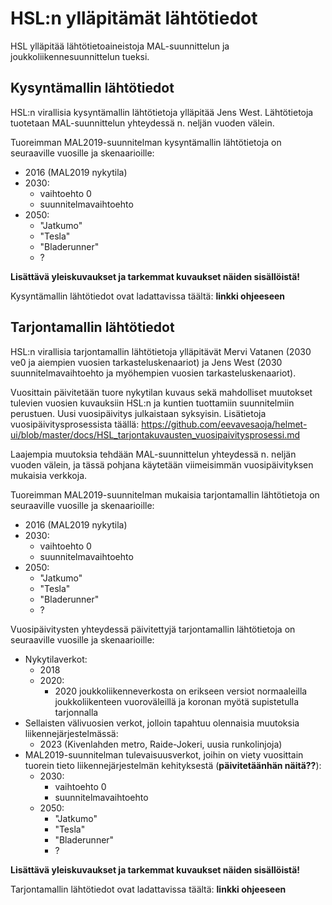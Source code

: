 # HSL:n ylläpitämät lähtötiedot

HSL ylläpitää lähtötietoaineistoja MAL-suunnittelun ja joukkoliikennesuunnittelun tueksi.

## Kysyntämallin lähtötiedot

HSL:n virallisia kysyntämallin lähtötietoja ylläpitää Jens West. Lähtötietoja tuotetaan MAL-suunnittelun yhteydessä n. neljän vuoden välein.

Tuoreimman MAL2019-suunnitelman kysyntämallin lähtötietoja on seuraaville vuosille ja skenaarioille:
* 2016 (MAL2019 nykytila)
* 2030: 
  * vaihtoehto 0
  * suunnitelmavaihtoehto
* 2050:
  * "Jatkumo"
  * "Tesla"
  * "Bladerunner"
  * ?
  
**Lisättävä yleiskuvaukset ja tarkemmat kuvaukset näiden sisällöistä!**

Kysyntämallin lähtötiedot ovat ladattavissa täältä: **linkki ohjeeseen**

## Tarjontamallin lähtötiedot

HSL:n virallisia tarjontamallin lähtötietoja ylläpitävät Mervi Vatanen (2030 ve0 ja aiempien vuosien tarkasteluskenaariot) ja Jens West (2030 suunnitelmavaihtoehto ja myöhempien vuosien tarkasteluskenaariot). 

Vuosittain päivitetään tuore nykytilan kuvaus sekä mahdolliset muutokset tulevien vuosien kuvauksiin HSL:n ja kuntien tuottamiin suunnitelmiin perustuen. Uusi vuosipäivitys julkaistaan syksyisin. Lisätietoja vuosipäivitysprosessista täällä: https://github.com/eevavesaoja/helmet-ui/blob/master/docs/HSL_tarjontakuvausten_vuosipaivitysprosessi.md 

Laajempia muutoksia tehdään MAL-suunnittelun yhteydessä n. neljän vuoden välein, ja tässä pohjana käytetään viimeisimmän vuosipäivityksen mukaisia verkkoja.

Tuoreimman MAL2019-suunnitelman mukaisia tarjontamallin lähtötietoja on seuraaville vuosille ja skenaarioille:

* 2016 (MAL2019 nykytila)
* 2030: 
  * vaihtoehto 0
  * suunnitelmavaihtoehto
* 2050:
  * "Jatkumo"
  * "Tesla"
  * "Bladerunner"
  * ?

Vuosipäivitysten yhteydessä päivitettyjä tarjontamallin lähtötietoja on seuraaville vuosille ja skenaarioille:

* Nykytilaverkot:
  * 2018
  * 2020:
    * 2020 joukkoliikenneverkosta on erikseen versiot normaaleilla joukkoliikenteen vuoroväleillä ja koronan myötä supistetulla tarjonnalla
*	Sellaisten välivuosien verkot, jolloin tapahtuu olennaisia muutoksia liikennejärjestelmässä:
    *	2023 (Kivenlahden metro, Raide-Jokeri, uusia runkolinjoja)
* MAL2019-suunnitelman tulevaisuusverkot, joihin on viety vuosittain tuorein tieto liikennejärjestelmän kehityksestä (**päivitetäänhän näitä??**):
  * 2030: 
    * vaihtoehto 0
    * suunnitelmavaihtoehto
  * 2050:
    * "Jatkumo"
    * "Tesla"
    * "Bladerunner"
    * ?

**Lisättävä yleiskuvaukset ja tarkemmat kuvaukset näiden sisällöistä!**

Tarjontamallin lähtötiedot ovat ladattavissa täältä: **linkki ohjeeseen**

